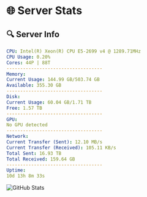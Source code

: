 # 🌐 Server Stats
## 🔍 Server Info
```yaml
CPU: Intel(R) Xeon(R) CPU E5-2699 v4 @ 1289.71MHz
CPU Usage: 0.20%
Cores: 44P | 88T
-----------------------------------
Memory:
Current Usage: 144.99 GB/503.74 GB
Available: 355.30 GB
-----------------------------------
Disk:
Current Usage: 60.04 GB/1.71 TB
Free: 1.57 TB
-----------------------------------
GPU:
No GPU detected
-----------------------------------
Network:
Current Transfer (Sent): 12.10 MB/s
Current Transfer (Received): 105.11 KB/s
Total Sent: 16.93 TB
Total Received: 159.64 GB
-----------------------------------
Uptime:
10d 13h 8m 33s
```
![GitHub Stats](https://img.shields.io/badge/Updated-2025-03-18_10:31:22-blue)